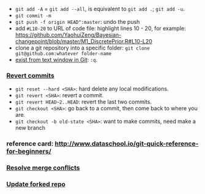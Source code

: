 * `git add -A` = `git add --all`, is equivalent to `git add .`; `git add -u`.
* `git commit -m`
* `git push -f origin HEAD^:master`: undo the push
* add `#L10-20` to URL of code file: highlight lines 10 - 20, for example: https://github.com/YaohuiZeng/Bayesian-changepoint/blob/master/M1_DiscretePrior.R#L10-L20
* clone a git repository into a specific folder: `git clone git@github.com:whatever folder-name`
* [exist from text window in Git](http://stackoverflow.com/questions/9171356/how-do-i-exit-from-the-text-window-in-git): `:q`.

### [Revert commits](http://stackoverflow.com/questions/4114095/how-to-revert-git-repository-to-a-previous-commit)
* `git reset --hard <SHA>`: hard delete any local modifications.
* `git revert <SHA>`: revert a commit.
* `git revert HEAD~2..HEAD`: revert the last two commits.
* `git checkout <SHA>`: go back to a commit, then come back to where you are.
* `git checkout -b old-state <SHA>`: want to make commits, need make a new branch

### reference card: http://www.dataschool.io/git-quick-reference-for-beginners/

### [Resolve merge conflicts](http://stackoverflow.com/questions/161813/how-to-resolve-merge-conflicts-in-git)

### [Update forked repo](http://stackoverflow.com/questions/7244321/how-do-i-update-a-github-forked-repository)

